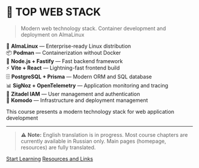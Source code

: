 # 🚀 TOP WEB STACK

> Modern web technology stack. Container development and deployment on AlmaLinux

🐧 **AlmaLinux** — Enterprise-ready Linux distribution  
📦 **Podman** — Containerization without Docker  
🚀 **Node.js + Fastify** — Fast backend framework  
⚡ **Vite + React** — Lightning-fast frontend build  
🗄️ **PostgreSQL + Prisma** — Modern ORM and SQL database  
📊 **SigNoz + OpenTelemetry** — Application monitoring and tracing  
🔐 **Zitadel IAM** — User management and authentication  
🧩 **Komodo** — Infrastructure and deployment management  

This course presents a modern technology stack for web application development

---

> ⚠️ **Note:** English translation is in progress. Most course chapters are currently available in Russian only. Main pages (homepage, resources) are fully translated.

[Start Learning](#main)
[Resources and Links](/en/RESOURCES-AND-LINKS.md)

